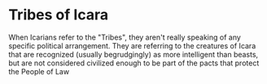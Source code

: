 # Tribes of Icara

When Icarians refer to the "Tribes", they aren't really speaking of any specific political arrangement.
They are referring to the creatures of Icara that are recognized (usually begrudgingly) as more
intelligent than beasts, but are not considered civilized enough to be part of the pacts that protect the
People of Law